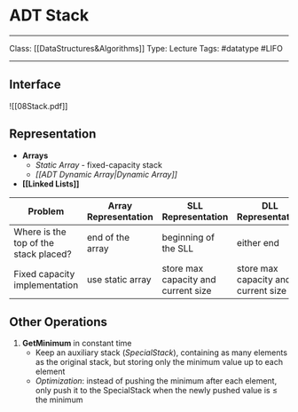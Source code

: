 # ADT Stack
___
Class: [[DataStructures&Algorithms]]
Type: Lecture
Tags: #datatype #LIFO
___
## Interface
![[08Stack.pdf]]

## Representation
- **Arrays**
	- *Static Array* - fixed-capacity stack
	- *[[ADT Dynamic Array|Dynamic Array]]*  
- **[[Linked Lists]]**

| Problem                               | Array Representation | SLL Representation                  | DLL Representation                  |
| ------------------------------------- | -------------------- | ----------------------------------- | ----------------------------------- |
| Where is the top of the stack placed? | end of the array     | beginning of the SLL                | either end                          |
| Fixed capacity implementation         | use static array     | store max capacity and current size | store max capacity and current size |

## Other Operations
1. **GetMinimum** in constant time
	- Keep an auxiliary stack (*SpecialStack*), containing as many elements as the original stack, but storing only the minimum value up to each element
	- *Optimization*: instead of pushing the minimum after each element, only push it to the SpecialStack when the newly pushed value is $\leq$ the minimum